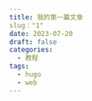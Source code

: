```yaml
---
title: 我的第一篇文章
slug："1"
date: 2023-07-20
draft: false
categories:
  - 教程
tags:
  - hugo
  - web
---
```

